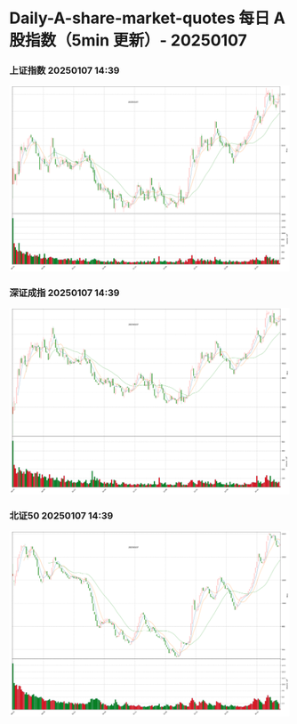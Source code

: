 
# Daily-A-share-market-quotes 每日 A 股指数（5min 更新）- 20250107

### 上证指数 20250107 14:39
![](./fig/2025/1/20250107-sh000001.png)

### 深证成指 20250107 14:39
![](./fig/2025/1/20250107-sz399001.png)

### 北证50 20250107 14:39
![](./fig/2025/1/20250107-bj899050.png)
